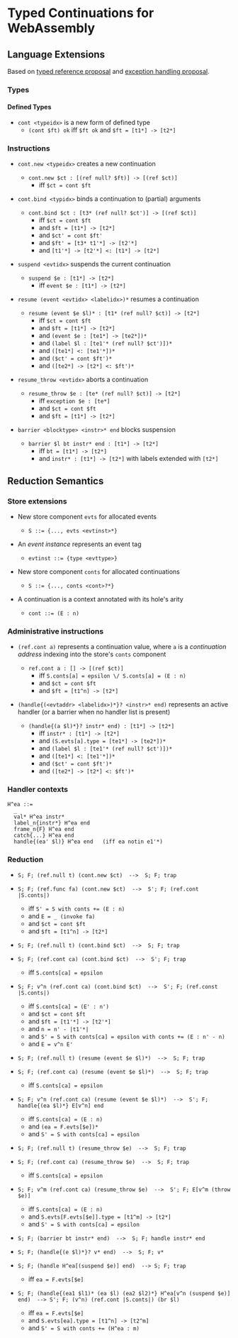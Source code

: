 # Typed Continuations for WebAssembly

## Language Extensions

Based on [typed reference proposal](https://github.com/WebAssembly/function-references/blob/master/proposals/function-references/Overview.md) and [exception handling proposal](https://github.com/WebAssembly/exception-handling/blob/master/proposals/exception-handling/Exceptions.md).


### Types

#### Defined Types

* `cont <typeidx>` is a new form of defined type
  - `(cont $ft) ok` iff `$ft ok` and `$ft = [t1*] -> [t2*]`


### Instructions

* `cont.new <typeidx>` creates a new continuation
  - `cont.new $ct : [(ref null? $ft)] -> [(ref $ct)]`
    - iff `$ct = cont $ft`

* `cont.bind <typidx>` binds a continuation to (partial) arguments
  - `cont.bind $ct : [t3* (ref null? $ct')] -> [(ref $ct)]`
    - iff `$ct = cont $ft`
    - and `$ft = [t1*] -> [t2*]`
    - and `$ct' = cont $ft'`
    - and `$ft' = [t3* t1'*] -> [t2'*]`
    - and `[t1'*] -> [t2'*] <: [t1*] -> [t2*]`

* `suspend <evtidx>` suspends the current continuation
  - `suspend $e : [t1*] -> [t2*]`
    - iff `event $e : [t1*] -> [t2*]`

* `resume (event <evtidx> <labelidx>)*` resumes a continuation
  - `resume (event $e $l)* : [t1* (ref null? $ct)] -> [t2*]`
    - iff `$ct = cont $ft`
    - and `$ft = [t1*] -> [t2*]`
    - and `(event $e : [te1*] -> [te2*])*`
    - and `(label $l : [te1'* (ref null? $ct')])*`
    - and `([te1*] <: [te1'*])*`
    - and `($ct' = cont $ft')*`
    - and `([te2*] -> [t2*] <: $ft')*`

* `resume_throw <evtidx>` aborts a continuation
  - `resume_throw $e : [te* (ref null? $ct)] -> [t2*]`
    - iff `exception $e : [te*]`
    - and `$ct = cont $ft`
    - and `$ft = [t1*] -> [t2*]`

* `barrier <blocktype> <instr>* end` blocks suspension
  - `barrier $l bt instr* end : [t1*] -> [t2*]`
    - iff `bt = [t1*] -> [t2*]`
    - and `instr* : [t1*] -> [t2*]` with labels extended with `[t2*]`


## Reduction Semantics

### Store extensions

* New store component `evts` for allocated events
  - `S ::= {..., evts <evtinst>*}`

* An *event instance* represents an event tag
  - `evtinst ::= {type <evttype>}`

* New store component `conts` for allocated continuations
  - `S ::= {..., conts <cont>?*}`

* A continuation is a context annotated with its hole's arity
  - `cont ::= (E : n)`


### Administrative instructions

* `(ref.cont a)` represents a continuation value, where `a` is a *continuation address* indexing into the store's `conts` component
  - `ref.cont a : [] -> [(ref $ct)]`
    - iff `S.conts[a] = epsilon \/ S.conts[a] = (E : n)`
    - and `$ct = cont $ft`
    - and `$ft = [t1^n] -> [t2*]`

* `(handle{(<evtaddr> <labelidx>)*}? <instr>* end)` represents an active handler (or a barrier when no handler list is present)
  - `(handle{(a $l)*}? instr* end) : [t1*] -> [t2*]`
    - iff `instr* : [t1*] -> [t2*]`
    - and `(S.evts[a].type = [te1*] -> [te2*])*`
    - and `(label $l : [te1'* (ref null? $ct')])*`
    - and `([te1*] <: [te1'*])*`
    - and `($ct' = cont $ft')*`
    - and `([te2*] -> [t2*] <: $ft')*`


### Handler contexts

```
H^ea ::=
  _
  val* H^ea instr*
  label_n{instr*} H^ea end
  frame_n{F} H^ea end
  catch{...} H^ea end
  handle{(ea' $l)} H^ea end   (iff ea notin e1'*)
```


### Reduction

* `S; F; (ref.null t) (cont.new $ct)  -->  S; F; trap`

* `S; F; (ref.func fa) (cont.new $ct)  -->  S'; F; (ref.cont |S.conts|)`
  - iff `S' = S with conts += (E : n)`
  - and `E = _ (invoke fa)`
  - and `$ct = cont $ft`
  - and `$ft = [t1^n] -> [t2*]`

* `S; F; (ref.null t) (cont.bind $ct)  -->  S; F; trap`

* `S; F; (ref.cont ca) (cont.bind $ct)  -->  S'; F; trap`
  - iff `S.conts[ca] = epsilon`

* `S; F; v^n (ref.cont ca) (cont.bind $ct)  -->  S'; F; (ref.const |S.conts|)`
  - iff `S.conts[ca] = (E' : n')`
  - and `$ct = cont $ft`
  - and `$ft = [t1'*] -> [t2'*]`
  - and `n = n' - |t1'*|`
  - and `S' = S with conts[ca] = epsilon with conts += (E : n' - n)`
  - and `E = v^n E'`

* `S; F; (ref.null t) (resume (event $e $l)*)  -->  S; F; trap`

* `S; F; (ref.cont ca) (resume (event $e $l)*)  -->  S; F; trap`
  - iff `S.conts[ca] = epsilon`

* `S; F; v^n (ref.cont ca) (resume (event $e $l)*)  -->  S'; F; handle{(ea $l)*} E[v^n] end`
  - iff `S.conts[ca] = (E : n)`
  - and `(ea = F.evts[$e])*`
  - and `S' = S with conts[ca] = epsilon`

* `S; F; (ref.null t) (resume_throw $e)  -->  S; F; trap`

* `S; F; (ref.cont ca) (resume_throw $e)  -->  S; F; trap`
  - iff `S.conts[ca] = epsilon`

* `S; F; v^m (ref.cont ca) (resume_throw $e)  -->  S'; F; E[v^m (throw $e)]`
  - iff `S.conts[ca] = (E : n)`
  - and `S.evts[F.evts[$e]].type = [t1^m] -> [t2*]`
  - and `S' = S with conts[ca] = epsilon`

* `S; F; (barrier bt instr* end)  -->  S; F; handle instr* end`

* `S; F; (handle{(e $l)*}? v* end)  -->  S; F; v*`

* `S; F; (handle H^ea[(suspend $e)] end)  --> S; F; trap`
  - iff `ea = F.evts[$e]`

* `S; F; (handle{(ea1 $l1)* (ea $l) (ea2 $l2)*} H^ea[v^n (suspend $e)] end)  --> S'; F; (v^n) (ref.cont |S.conts|) (br $l)`
  - iff `ea = F.evts[$e]`
  - and `S.evts[ea].type = [t1^n] -> [t2^m]`
  - and `S' = S with conts += (H^ea : m)`
